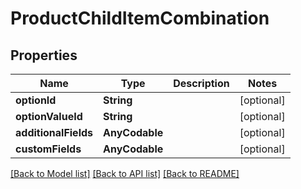 # ProductChildItemCombination

## Properties
Name | Type | Description | Notes
------------ | ------------- | ------------- | -------------
**optionId** | **String** |  | [optional] 
**optionValueId** | **String** |  | [optional] 
**additionalFields** | **AnyCodable** |  | [optional] 
**customFields** | **AnyCodable** |  | [optional] 

[[Back to Model list]](../README.md#documentation-for-models) [[Back to API list]](../README.md#documentation-for-api-endpoints) [[Back to README]](../README.md)



